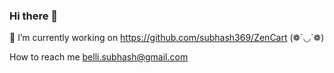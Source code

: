 ### Hi there 👋

🔭 I’m currently working on  https://github.com/subhash369/ZenCart   (❁´◡`❁)

 How to reach me belli.subhash@gmail.com
 

<!--
**subhash369/subhash369** is a ✨ _special_ ✨ repository because its `README.md` (this file) appears on your GitHub profile.

Here are some ideas to get you started:

- 🔭 I’m currently working on ...
- 🌱 I’m currently learning ...
- 👯 I’m looking to collaborate on ...
- 🤔 I’m looking for help with ...
- 💬 Ask me about ...
- 📫 How to reach me: ...
- 😄 Pronouns: ...
- ⚡ Fun fact: ...
-->
